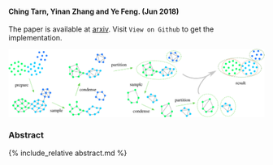 #### Ching Tarn, Yinan Zhang and Ye Feng. (Jun 2018)

The paper is available at [arxiv](https://arxiv.org/abs/1806.08245).
Visit `View on Github` to get the implementation.

![flowchart](figs/flowchart.svg)

### Abstract
{% include_relative abstract.md %}
